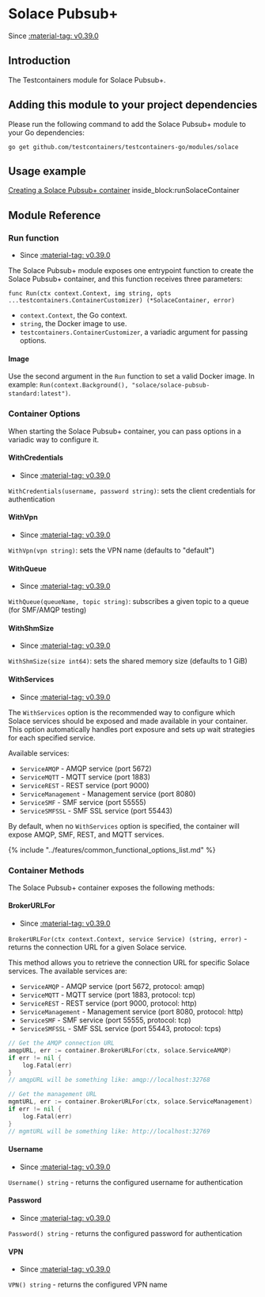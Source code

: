 # Solace Pubsub+

Since <a href="https://github.com/testcontainers/testcontainers-go/releases/tag/v0.39.0"><span class="tc-version">:material-tag: v0.39.0</span></a>

## Introduction

The Testcontainers module for Solace Pubsub+.

## Adding this module to your project dependencies

Please run the following command to add the Solace Pubsub+ module to your Go dependencies:

```
go get github.com/testcontainers/testcontainers-go/modules/solace
```

## Usage example

<!--codeinclude-->
[Creating a Solace Pubsub+ container](../../modules/solace/examples_test.go) inside_block:runSolaceContainer
<!--/codeinclude-->

## Module Reference

### Run function

- Since <a href="https://github.com/testcontainers/testcontainers-go/releases/tag/v0.39.0"><span class="tc-version">:material-tag: v0.39.0</span></a>

The Solace Pubsub+ module exposes one entrypoint function to create the Solace Pubsub+ container, and this function receives three parameters:

```golang
func Run(ctx context.Context, img string, opts ...testcontainers.ContainerCustomizer) (*SolaceContainer, error)
```

- `context.Context`, the Go context.
- `string`, the Docker image to use.
- `testcontainers.ContainerCustomizer`, a variadic argument for passing options.

#### Image

Use the second argument in the `Run` function to set a valid Docker image.
In example: `Run(context.Background(), "solace/solace-pubsub-standard:latest")`.

### Container Options

When starting the Solace Pubsub+ container, you can pass options in a variadic way to configure it.

#### WithCredentials

- Since <a href="https://github.com/testcontainers/testcontainers-go/releases/tag/v0.39.0"><span class="tc-version">:material-tag: v0.39.0</span></a>

`WithCredentials(username, password string)`: sets the client credentials for authentication

#### WithVpn

- Since <a href="https://github.com/testcontainers/testcontainers-go/releases/tag/v0.39.0"><span class="tc-version">:material-tag: v0.39.0</span></a>

`WithVpn(vpn string)`: sets the VPN name (defaults to "default")

#### WithQueue

- Since <a href="https://github.com/testcontainers/testcontainers-go/releases/tag/v0.39.0"><span class="tc-version">:material-tag: v0.39.0</span></a>

`WithQueue(queueName, topic string)`: subscribes a given topic to a queue (for SMF/AMQP testing)

#### WithShmSize

- Since <a href="https://github.com/testcontainers/testcontainers-go/releases/tag/v0.39.0"><span class="tc-version">:material-tag: v0.39.0</span></a>

`WithShmSize(size int64)`: sets the shared memory size (defaults to 1 GiB)

#### WithServices

- Since <a href="https://github.com/testcontainers/testcontainers-go/releases/tag/v0.39.0"><span class="tc-version">:material-tag: v0.39.0</span></a>

The `WithServices` option is the recommended way to configure which Solace services should be exposed and made available in your container. This option automatically handles port exposure and sets up wait strategies for each specified service.

Available services:

- `ServiceAMQP` - AMQP service (port 5672)
- `ServiceMQTT` - MQTT service (port 1883)  
- `ServiceREST` - REST service (port 9000)
- `ServiceManagement` - Management service (port 8080)
- `ServiceSMF` - SMF service (port 55555)
- `ServiceSMFSSL` - SMF SSL service (port 55443)

By default, when no `WithServices` option is specified, the container will expose AMQP, SMF, REST, and MQTT services.

{% include "../features/common_functional_options_list.md" %}

### Container Methods

The Solace Pubsub+ container exposes the following methods:

#### BrokerURLFor

- Since <a href="https://github.com/testcontainers/testcontainers-go/releases/tag/v0.39.0"><span class="tc-version">:material-tag: v0.39.0</span></a>

`BrokerURLFor(ctx context.Context, service Service) (string, error)` - returns the connection URL for a given Solace service.

This method allows you to retrieve the connection URL for specific Solace services. The available services are:

- `ServiceAMQP` - AMQP service (port 5672, protocol: amqp)
- `ServiceMQTT` - MQTT service (port 1883, protocol: tcp)  
- `ServiceREST` - REST service (port 9000, protocol: http)
- `ServiceManagement` - Management service (port 8080, protocol: http)
- `ServiceSMF` - SMF service (port 55555, protocol: tcp)
- `ServiceSMFSSL` - SMF SSL service (port 55443, protocol: tcps)

```go
// Get the AMQP connection URL
amqpURL, err := container.BrokerURLFor(ctx, solace.ServiceAMQP)
if err != nil {
    log.Fatal(err)
}
// amqpURL will be something like: amqp://localhost:32768

// Get the management URL
mgmtURL, err := container.BrokerURLFor(ctx, solace.ServiceManagement)
if err != nil {
    log.Fatal(err)
}
// mgmtURL will be something like: http://localhost:32769
```

#### Username

- Since <a href="https://github.com/testcontainers/testcontainers-go/releases/tag/v0.39.0"><span class="tc-version">:material-tag: v0.39.0</span></a>

`Username() string` - returns the configured username for authentication

#### Password

- Since <a href="https://github.com/testcontainers/testcontainers-go/releases/tag/v0.39.0"><span class="tc-version">:material-tag: v0.39.0</span></a>

`Password() string` - returns the configured password for authentication

#### VPN

- Since <a href="https://github.com/testcontainers/testcontainers-go/releases/tag/v0.39.0"><span class="tc-version">:material-tag: v0.39.0</span></a>

`VPN() string` - returns the configured VPN name

